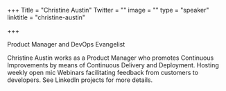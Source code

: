 +++
Title = "Christine Austin"
Twitter = ""
image = ""
type = "speaker"
linktitle = "christine-austin"

+++

Product Manager and DevOps Evangelist

Christine Austin works as a Product Manager who promotes Continuous Improvements by means of Continuous Delivery and Deployment. Hosting weekly open mic Webinars facilitating feedback from customers to developers. See LinkedIn projects for more details.
